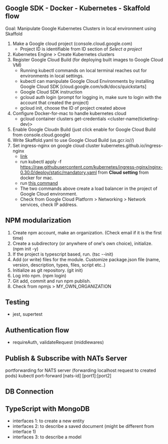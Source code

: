 
## Google SDK - Docker - Kubernetes - Skaffold flow
Goal: Manipulate Google Kubernetes Clusters in local environment using Skaffold

1. Make a Google cloud project (console.cloud.google.com)
    - Project ID is identifiable from ID section of *Select a project*
2. Kubernetes Engine > Create Kubernetes clusters
3. Register Google Cloud Build (for deploying built images to Google Cloud VM)
   - Running kubectl commands on local terminal reaches out for environments in local settings.
   - kubectl can manipulate Google Cloud Environments by installing Google Cloud SDK [cloud.google.com/sdk/docs/quickstarts]
   - Google Cloud SDK instruction
    - gcloud auth login (prompt for logging in, make sure to login with the account that created the project)
    - gcloud init, choose the ID of project created above
4. Configure Docker-for-mac to handle kubernetes cloud
   - gcloud container clusters get-credentials <cluster-name(ticketing-dev)>
5. Enable Google Cloudn Build (just click enable for Google Cloud Build from console.cloud.google)
6. Write Skaffold.yaml to use Google Cloud Build (us.gcr.io/<project-id>/<directory-name>)
7. Set ingress-nginx on google cloud cluster kubernetes.github.io/ingress-nginx    
   - [link](https://kubernetes.github.io/ingress-nginx/)
   - run kubectl apply -f https://raw.githubusercontent.com/kubernetes/ingress-nginx/nginx-0.30.0/deploy/static/mandatory.yaml from **Cloud setting** from docker for mac.
   - run [this command](https://kubernetes.github.io/ingress-nginx/deploy/#gce-gke) 
   - The two commands above create a load balancer in the project of Google Cloud environment.
   - Check from Google Cloud Platform > Networking > Network services, check IP address.
    
## NPM modularization
1. Create npm account, make an organization. (Check email if it is the first time)
2. Create a subdirectory (or anywhere of one's own choice), initialize. (npm init -y)
3. If the project is typescript based, run. (tsc --init)
4. Add (or write) files for the module. Customize package.json file (name, version, description, types, files, script etc..)
5. Initialize as git repository. (git init)
6. Log into npm. (npm login)
7. Git add, commit and run npm publish.
8. Check from npmjs > MY_OWN_ORGANIZATION

## Testing 
- jest, supertest

## Authentication flow
- requireAuth, validateRequest (middlewares)


## Publish & Subscribe with NATs Server
portforwarding for NATS server (forwarding localhost request to created pods)
kubectl port-forward [nats-id] [port1]:[port2]

## DB Connection

## TypeScript with MongoDB
- interfaces 1: to create a new entity
- interfaces 2: to describe a saved document (might be different from interface 1)
- interfaces 3: to describe a model